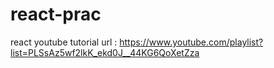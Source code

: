 # react-prac
react youtube tutorial url :
https://www.youtube.com/playlist?list=PLSsAz5wf2lkK_ekd0J__44KG6QoXetZza


